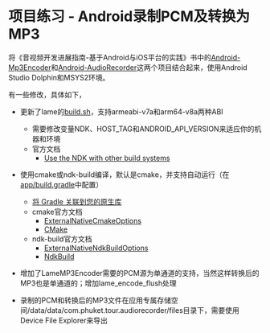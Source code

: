 # 项目练习 - Android录制PCM及转换为MP3

将《音视频开发进展指南-基于Android与iOS平台的实践》书中的[Android-Mp3Encoder](https://github.com/zhanxiaokai/Android-Mp3Encoder)和[Android-AudioRecorder](https://github.com/zhanxiaokai/Android-AudioRecorder)这两个项目结合起来，使用Android Studio Dolphin和MSYS2环境。

有一些修改，具体如下，

- 更新了lame的[build.sh](./app/src/main/jni/3rdparty/lame/build.sh)，支持armeabi-v7a和arm64-v8a两种ABI
  - 需要修改变量NDK、HOST_TAG和ANDROID_API_VERSION来适应你的机器和环境
  - 官方文档
    - [Use the NDK with other build systems](https://developer.android.google.cn/ndk/guides/other_build_systems)

- 使用cmake或ndk-build编译，默认是cmake，并支持自动运行（在[app/build.gradle](./app/build.gradle)中配置）
  - [将 Gradle 关联到您的原生库](https://developer.android.com/studio/projects/gradle-external-native-builds?hl=zh-cn)
  - cmake官方文档
    - [ExternalNativeCmakeOptions](https://developer.android.google.cn/reference/tools/gradle-api/7.1/com/android/build/api/dsl/ExternalNativeCmakeOptions)
    - [CMake](https://developer.android.google.cn/reference/tools/gradle-api/7.1/com/android/build/api/dsl/Cmake)
  - ndk-build官方文档
    - [ExternalNativeNdkBuildOptions](https://developer.android.google.cn/reference/tools/gradle-api/7.1/com/android/build/api/dsl/ExternalNativeNdkBuildOptions)
    - [NdkBuild](https://developer.android.google.cn/reference/tools/gradle-api/7.1/com/android/build/api/dsl/NdkBuild)

- 增加了LameMP3Encoder需要的PCM源为单通道的支持，当然这样转换后的MP3也是单通道的；增加lame_encode_flush处理

- 录制的PCM和转换后的MP3文件在应用专属存储空间/data/data/com.phuket.tour.audiorecorder/files目录下，需要使用Device File Explorer来导出
